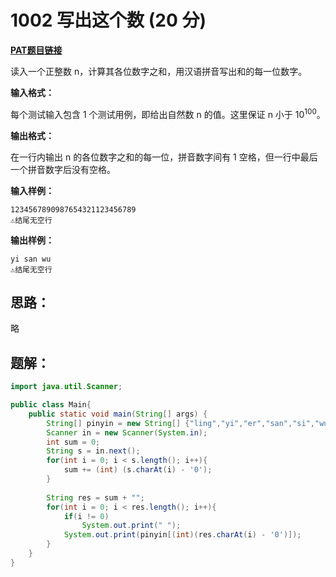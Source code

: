 # 1002 写出这个数 (20 分)
**[PAT题目链接](https://pintia.cn/problem-sets/994805260223102976/problems/994805323154440192)**

读入一个正整数 n，计算其各位数字之和，用汉语拼音写出和的每一位数字。

**输入格式：**

每个测试输入包含 1 个测试用例，即给出自然数 n 的值。这里保证 n 小于 $10^{100}$。

**输出格式：**

在一行内输出 n 的各位数字之和的每一位，拼音数字间有 1 空格，但一行中最后一个拼音数字后没有空格。

**输入样例：**
```
1234567890987654321123456789
⚠结尾无空行
```
**输出样例：**
```
yi san wu
⚠结尾无空行
```

## 思路：
略

## 题解：
```Java
import java.util.Scanner;

public class Main{
    public static void main(String[] args) {
        String[] pinyin = new String[] {"ling","yi","er","san","si","wu","liu","qi","ba","jiu"};
        Scanner in = new Scanner(System.in);
        int sum = 0;
        String s = in.next();
        for(int i = 0; i < s.length(); i++){
            sum += (int) (s.charAt(i) - '0');
        }
        
        String res = sum + "";
        for(int i = 0; i < res.length(); i++){
            if(i != 0)
                System.out.print(" ");
            System.out.print(pinyin[(int)(res.charAt(i) - '0')]);
        }
    }
}
```